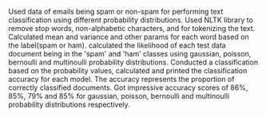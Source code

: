 Used data of emails being spam or non-spam for performing text classification using different probability distributions.
Used NLTK library to remove stop words, non-alphabetic characters, and for tokenizing the text.
Calculated mean and variance and other params for each word based on the label(spam or ham).
calculated the likelihood of each test data document being in the 'spam' and 'ham' classes using gaussian, poisson, bernoulli and multinoulli  probability distributions.
Conducted a classification based on the probability values, calculated and printed the classification accuracy for each model. The accuracy represents the proportion of correctly classified documents.
Got impressive accuracy scores of 86%, 85%, 79% and 85% for  gaussian, poisson, bernoulli and multinoulli  probability distributions respectively.
